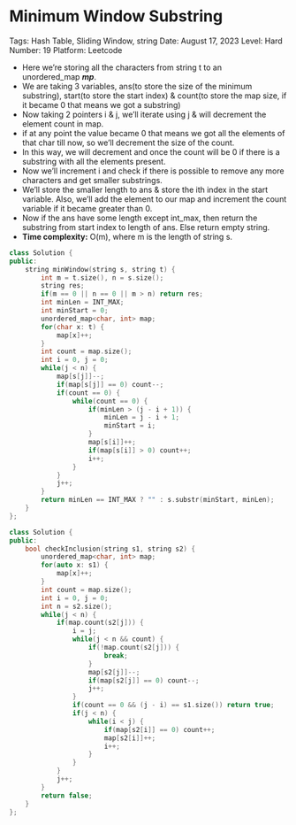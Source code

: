 # Minimum Window Substring

Tags: Hash Table, Sliding Window, string
Date: August 17, 2023
Level: Hard
Number: 19
Platform: Leetcode

- Here we’re storing all the characters from string t to an unordered_map ***mp***.
- We are taking 3 variables, ans(to store the size of the minimum substring), start(to store the start index) & count(to store the map size, if it became 0 that means we got a substring)
- Now taking 2 pointers i & j, we’ll iterate using j & will decrement the element count in map.
- if at any point the value became 0 that means we got all the elements of that char till now, so we’ll decrement the size of the count.
- In this way, we will decrement and once the count will be 0 if there is a substring with all the elements present.
- Now we’ll increment i and check if there is possible to remove any more characters and get smaller substrings.
- We’ll store the smaller length to ans & store the ith index in the start variable. Also, we’ll add the element to our map and increment the count variable if it became greater than 0.
- Now if the ans have some length except int_max, then return the substring from start index to length of ans. Else return empty string.
- **Time complexity:** O(m), where m is the length of string s.

```cpp
class Solution {
public:
    string minWindow(string s, string t) {
        int m = t.size(), n = s.size();
        string res;
        if(m == 0 || n == 0 || m > n) return res;
        int minLen = INT_MAX;
        int minStart = 0;
        unordered_map<char, int> map;
        for(char x: t) {
            map[x]++;
        } 
        int count = map.size();
        int i = 0, j = 0;
        while(j < n) {
            map[s[j]]--;
            if(map[s[j]] == 0) count--;
            if(count == 0) {
                while(count == 0) {
                    if(minLen > (j - i + 1)) {
                        minLen = j - i + 1;
                        minStart = i;
                    }
                    map[s[i]]++;
                    if(map[s[i]] > 0) count++;
                    i++;
                }
            }
            j++;
        }
        return minLen == INT_MAX ? "" : s.substr(minStart, minLen);
    }
};
```

```cpp
class Solution {
public:
    bool checkInclusion(string s1, string s2) {
        unordered_map<char, int> map;
        for(auto x: s1) {
            map[x]++;
        }
        int count = map.size();
        int i = 0, j = 0;
        int n = s2.size();
        while(j < n) {
            if(map.count(s2[j])) {
                i = j;
                while(j < n && count) {
                    if(!map.count(s2[j])) {
                        break;
                    }
                    map[s2[j]]--;
                    if(map[s2[j]] == 0) count--;
                    j++;
                }
                if(count == 0 && (j - i) == s1.size()) return true;
                if(j < n) {
                    while(i < j) {
                        if(map[s2[i]] == 0) count++;
                        map[s2[i]]++;
                        i++;
                    }
                }
            }
            j++;
        }
        return false;
    }
};
```